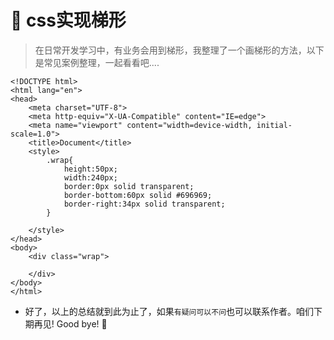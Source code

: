 # :watermelon: css实现梯形



>在日常开发学习中，有业务会用到梯形，我整理了一个画梯形的方法，以下是常见案例整理，一起看看吧....



```
<!DOCTYPE html>
<html lang="en">
<head>
    <meta charset="UTF-8">
    <meta http-equiv="X-UA-Compatible" content="IE=edge">
    <meta name="viewport" content="width=device-width, initial-scale=1.0">
    <title>Document</title>
    <style>
        .wrap{
            height:50px;
            width:240px;
            border:0px solid transparent;
            border-bottom:60px solid #696969;
            border-right:34px solid transparent;
        }
        
    </style>
</head>
<body>
    <div class="wrap">

    </div>
</body>
</html>
```

* 好了，以上的总结就到此为止了，如果`有疑问可以不问`也可以联系作者。咱们下期再见! Good bye! 🌸

